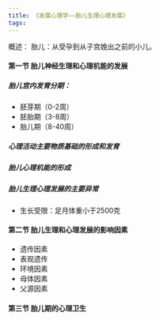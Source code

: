 ```yaml
---
title: 《发展心理学——胎儿生理心理发展》
tags:
---
```


概述：
胎儿：从受孕到从子宫娩出之前的小儿。




#### 第一节 胎儿神经生理和心理机能的发展

##### 胎儿宫内发育分期：
+ 胚芽期（0-2周）
+ 胚胎期（3-8周）
+ 胎儿期（8-40周）

##### 心理活动主要物质基础的形成和发育
##### 胎儿心理机能的形成
##### 胎儿生理心理发展的主要异常
+ 生长受限：足月体重小于2500克



#### 第二节 胎儿生理和心理发展的影响因素
+ 遗传因素
+ 表观遗传
+ 环境因素
+ 母体因素
+ 父源因素


#### 第三节 胎儿期的心理卫生